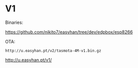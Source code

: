 # V1

Binaries:

https://github.com/nikito7/easyhan/tree/dev/edpbox/esp8266

OTA:

```
http://u.easyhan.pt/v2/tasmota-4M-v1.bin.gz
```
http://u.easyhan.pt/v1/
